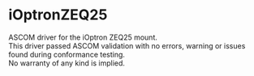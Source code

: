 # iOptronZEQ25

ASCOM driver for the iOptron ZEQ25 mount.  
This driver passed ASCOM validation with no errors, warning or issues found during conformance testing.  
No warranty of any kind is implied.  
